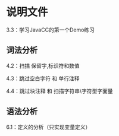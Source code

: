 # 说明文件

3.3：学习JavaCC的第一个Demo练习

## 词法分析

4.2：扫描 保留字,标识符和数值

4.3：跳过空白字符 和 单行注释

4.4：跳过块注释 和 扫描字符串\字符型字面量

## 语法分析

6.1：定义的分析（只实现变量定义）